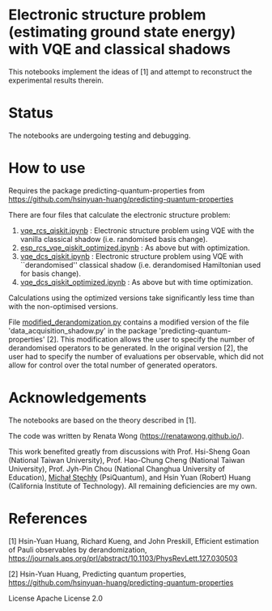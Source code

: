# Electronic structure problem (estimating ground state energy) with VQE and classical shadows
This notebooks implement the ideas of [1] and attempt to reconstruct the experimental results therein.

# Status
The notebooks are undergoing testing and debugging. 

# How to use
Requires the package predicting-quantum-properties from https://github.com/hsinyuan-huang/predicting-quantum-properties

There are four files that calculate the electronic structure problem:
1. [vqe_rcs_qiskit.ipynb](https://github.com/renatawong/classical-shadow-vqe/blob/8e5f0060ceb3f4036c2b4508e1d02d168edae2f5/vqe_rcs_qiskit.ipynb) : Electronic structure problem using VQE with the vanilla classical shadow (i.e. randomised basis change).
2. [esp_rcs_vqe_qiskit_optimized.ipynb](https://github.com/renatawong/classical-shadow-vqe/blob/cff1de7a79346f915471710eb395e3a7145c59bb/esp_rcs_vqe_qiskit_optimized.ipynb) : As above but with optimization. 
3. [vqe_dcs_qiskit.ipynb](https://github.com/renatawong/classical-shadow-vqe/blob/403e615a20d58d6313b0bc858a3719b1793892a2/vqe_dcs_qiskit.ipynb) : Electronic structure problem using VQE with ``derandomised'' classical shadow (i.e. derandomised Hamiltonian used for basis change).
4. [vqe_dcs_qiskit_optimized.ipynb](https://github.com/renatawong/classical-shadow-vqe/blob/382d30f9ac8d1d8e2d1d6365aa4747cd57b2efae/vqe_dcs_qiskit_optimized.ipynb) : As above but with time optimization. 

Calculations using the optimized versions take significantly less time than with the non-optimised versions.

File [modified_derandomization.py](https://github.com/renatawong/classical-shadow-vqe/blob/6d5051170bc193637e8f8251ce8d80f027d3ea14/modified_derandomization.py) contains a modified version of the file 'data_acquisition_shadow.py' in the package 'predicting-quantum-properties' [2]. This modification allows the user to specify the number of derandomised operators to be generated. In the original version [2], the user had to specify the number of evaluations per observable, which did not allow for control over the total number of generated operators. 

# Acknowledgements
The notebooks are based on the theory described in [1].

The code was written by Renata Wong (https://renatawong.github.io/).

This work benefited greatly from discussions with Prof. Hsi-Sheng Goan (National Taiwan University), Prof. Hao-Chung Cheng (National Taiwan University), Prof. Jyh-Pin Chou (National Changhua University of Education), [Michał Stęchły](https://www.mustythoughts.com/about.html) (PsiQuantum), and Hsin Yuan (Robert) Huang (California Institute of Technology). All remaining deficiencies are my own.

# References
[1] Hsin-Yuan Huang, Richard Kueng, and John Preskill, Efficient estimation of Pauli observables by derandomization, https://journals.aps.org/prl/abstract/10.1103/PhysRevLett.127.030503

[2] Hsin-Yuan Huang, Predicting quantum properties, https://github.com/hsinyuan-huang/predicting-quantum-properties

License
Apache License 2.0
